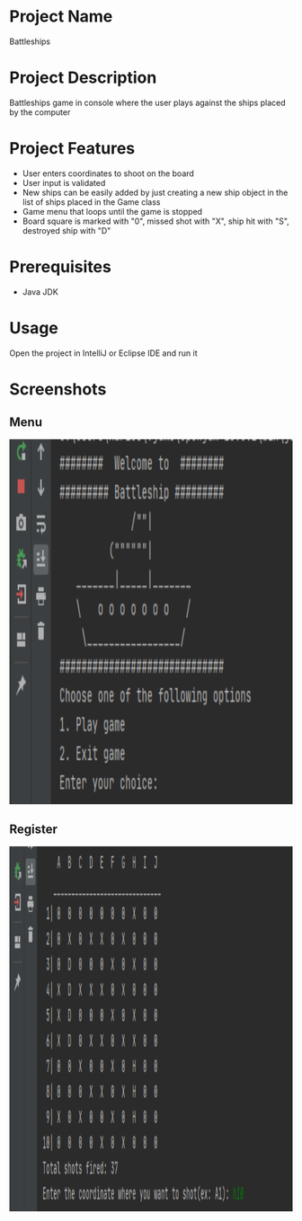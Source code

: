 # Project Name
Battleships

# Project Description
Battleships game in console where the user plays against the ships placed by the computer 

# Project Features
- User enters coordinates to shoot on the board
- User input is validated
- New ships can be easily added by just creating a new ship object in the list of ships placed in the Game class
- Game menu that loops until the game is stopped
- Board square is marked with "0", missed shot with "X", ship hit with "S", destroyed ship with "D"

# Prerequisites
- Java JDK

# Usage
Open the project in IntelliJ or Eclipse IDE and run it

# Screenshots
## Menu
<img src="https://raw.githubusercontent.com/MariusDL/Battleships/main/readme-images/Screenshot_1.png" alt="app1" border="0" height="650">

## Register
<img src="https://raw.githubusercontent.com/MariusDL/Battleships/main/readme-images/Screenshot_2.png" alt="app1" border="0" height="650">
